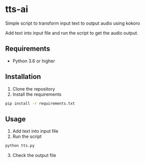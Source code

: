 # tts-ai
Simple script to transform input text to output audio using kokoro

Add text into input file and run the script to get the audio output.

## Requirements
- Python 3.6 or higher

## Installation
1. Clone the repository
2. Install the requirements
```bash
pip install -r requirements.txt
```

## Usage
1. Add text into input file
2. Run the script
```bash
python tts.py
```
3. Check the output file